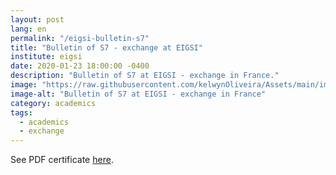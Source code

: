 ```yaml
---
layout: post
lang: en
permalink: "/eigsi-bulletin-s7"
title: "Bulletin of S7 - exchange at EIGSI"
institute: eigsi
date: 2020-01-23 18:00:00 -0400
description: "Bulletin of S7 at EIGSI - exchange in France."
image: "https://raw.githubusercontent.com/kelwynOliveira/Assets/main/img/certificates/licences-and-certifications/exchage-eigsi/eigsi-bulletin-S7/front-fr.jpg"
image-alt: "Bulletin of S7 at EIGSI - exchange in France"
category: academics
tags:
  - academics
  - exchange
---
```


See PDF certificate <a href="https://docs.google.com/viewer?url=https://raw.githubusercontent.com/kelwynOliveira/Assets/main/PDF/certificates/licences-and-certifications/{{page.institute}}{{page.permalink}}.pdf" target="_blank">here</a>.
